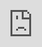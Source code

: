 ```yaml
---
title: Getting started with Aista and Hyperlambda
description: This is the primary Aista Magic Cloud and Hyperlambda documentation
og_image: https://raw.githubusercontent.com/polterguy/polterguy.github.io/master/images/backend-crud.jpg
---
```


# Getting started with Aista and Hyperlambda

The CRUD generator reads meta data from your database, for then to generate Hyperlambda backend code for
you automatically, wrapping your database of choice. Below is a screenshot of the CRUD generator.

![CRUD API generator](https://raw.githubusercontent.com/polterguy/polterguy.github.io/master/images/backend-crud.jpg)

## Generate CRUD endpoints for your database

First you need a database. You can connect to an existing database in the Create/Databases menu item. Click
the _"Connect to database"_ tab, and make sure you use `{database}` as your database selector such
that Magic can dynamically connect to all databases in your database server. If you don't have a database yourself,
and only want to play around with Magic, you can find some example SQLite plugin databases in the same place.

Then click Create/Endpoint Generator. Choose your database and click _"Generate endpoints"_. You can also select
individual tables and configure these as you wish. This allows you to for instance apply authorisation
requirements for your individual endpoints, add reCAPTCHA requirements for invoking endpoints, publish web
socket messages as endpoints are invoked, log invocations to endpoints, etc.

When you are done generating your CRUD API, you can go to Manage/Endpoints to test your endpoints.
This component is similar to Swagger, and allows you to see which arguments your endpoints can handle,
to easily implement some kind of frontend. Below is a video demonstrating the entire process.

<div class="video">
<iframe width="560" height="315" style="position:absolute; top:0; left:0; width:100%; height:100%;" src="https://www.youtube.com/embed/h4s0bwEC_a4" frameborder="0" allow="accelerometer; autoplay; encrypted-media; gyroscope; picture-in-picture" allowfullscreen></iframe>
</div>

## Generate SQL endpoints

Magic allows you to create HTTP endpoints using only SQL. This allows you to compose some SQL statement,
and rapidly wrap it inside an HTTP endpoint. You can find also this component in the Endpoint Generator.
Choose your database, provide some SQL, add arguments that you reference in your SQL, and click the
_"Generate"_ button. Below is a screenshot of the process.

![Creating a Web API using SQL](https://raw.githubusercontent.com/polterguy/polterguy.github.io/master/images/sql-web-api.jpg)

## SQL Studio

In addition to the above, Magic contains a web based SQL Studio, allowing you to design your database visually,
in addition to execute any SQL you want to execute. SQL Studio supports syntax highlightning, autocomplete, and
all the following database types

* Microsoft SQL Server
* PostgreSQL
* MySQL
* MariaDB
* SQLite

![Aista's SQL Studio](https://raw.githubusercontent.com/polterguy/polterguy.github.io/master/images/sql-autocomplete.jpg)

Below is another screenshot of SQL Studio, but this time in SQL view.

![Aista's SQL Studio](https://raw.githubusercontent.com/polterguy/polterguy.github.io/master/images/sql-studio-2.jpg)

## Hyper IDE

Magic also contains its own IDE or integrated development environment.
Hyper IDE provides syntax highlighting for most popular programming languages, in addition
to autocomplete for Hyperlambda. With Hyper IDE you can edit your code, save it, and immediately see the result
of your modifications by executing your endpoint.

![Magic's Hyper IDE](https://raw.githubusercontent.com/polterguy/polterguy.github.io/master/images/hyper-ide-actions.jpg)

The real power of the CRUD Generator is that it generates code you can edit, with a declarative programming language
called Hyperlambda. If you need to add business logic to your generated CRUD endpoints, this is easily achieved
using Hyper IDE. Below you can find more information about Magic, such as tutorials and its reference documentation.

* [Tutorials](/tutorials/)
* [Docs](/documentation/)
